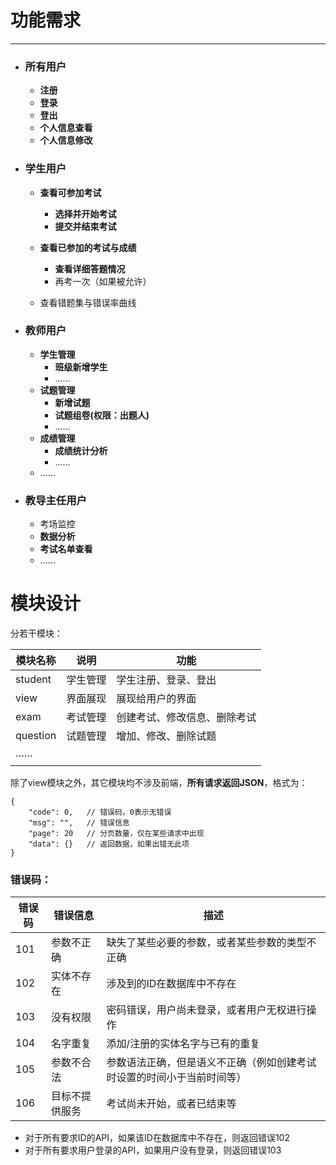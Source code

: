 # 功能需求

------

<!--以下所列功能需求中，加粗的为初步必需项-->

- ### 所有用户

  - **注册**
  - **登录**
  - **登出**
  - **个人信息查看**
  - **个人信息修改**

- ### 学生用户

  - **查看可参加考试**
    - **选择并开始考试**
    - **提交并结束考试**
  - **查看已参加的考试与成绩**
    - **查看详细答题情况**
    - 再考一次（如果被允许）

  - 查看错题集与错误率曲线

- ### 教师用户

  - **学生管理**
    - **班级新增学生**
    - ……
  - **试题管理**
    - **新增试题**
    - **试题组卷(权限：出题人)**
    - ……
  - **成绩管理**
    - **成绩统计分析**
    - ……
  - ……

- ### 教导主任用户

  - 考场监控
  - **数据分析**
  - **考试名单查看**
  - ……

# 模块设计

分若干模块：

| 模块名称 | 说明     | 功能                         |
| -------- | -------- | ---------------------------- |
| student  | 学生管理 | 学生注册、登录、登出         |
| view     | 界面展现 | 展现给用户的界面             |
| exam     | 考试管理 | 创建考试、修改信息、删除考试 |
| question | 试题管理 | 增加、修改、删除试题         |
| ……       |          |                              |
|          |          |                              |

除了view模块之外，其它模块均不涉及前端，**所有请求返回JSON**，格式为：

```jsmin
{
    "code": 0,   // 错误码，0表示无错误
    "msg": "",   // 错误信息
    "page": 20   // 分页数量，仅在某些请求中出现
    "data": {}   // 返回数据，如果出错无此项
}
```

### 错误码：

| 错误码 | 错误信息       | 描述                                                         |
| ------ | -------------- | ------------------------------------------------------------ |
| 101    | 参数不正确     | 缺失了某些必要的参数，或者某些参数的类型不正确               |
| 102    | 实体不存在     | 涉及到的ID在数据库中不存在                                   |
| 103    | 没有权限       | 密码错误，用户尚未登录，或者用户无权进行操作                 |
| 104    | 名字重复       | 添加/注册的实体名字与已有的重复                              |
| 105    | 参数不合法     | 参数语法正确，但是语义不正确（例如创建考试时设置的时间小于当前时间等） |
| 106    | 目标不提供服务 | 考试尚未开始，或者已结束等                                   |

- 对于所有要求ID的API，如果该ID在数据库中不存在，则返回错误102
- 对于所有要求用户登录的API，如果用户没有登录，则返回错误103